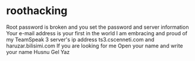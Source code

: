 # roothacking
Root password is broken and you set the password and server information Your e-mail address is your first in the world I am embracing and proud of my TeamSpeak 3 server's ip address ts3.cscenneti.com and haruzar.bilisimi.com If you are looking for me Open your name and write your name Husnu Gel Yaz
